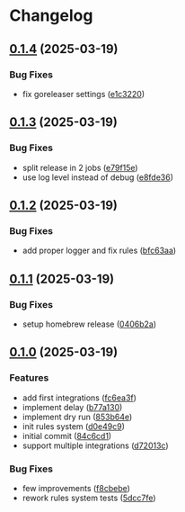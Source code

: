 # Changelog

## [0.1.4](https://github.com/Djiit/gong/compare/v0.1.3...v0.1.4) (2025-03-19)


### Bug Fixes

* fix goreleaser settings ([e1c3220](https://github.com/Djiit/gong/commit/e1c3220ed47c575061876e145feac39c0f8f0169))

## [0.1.3](https://github.com/Djiit/gong/compare/v0.1.2...v0.1.3) (2025-03-19)


### Bug Fixes

* split release in 2 jobs ([e79f15e](https://github.com/Djiit/gong/commit/e79f15e27c803e872bcb336237fcafdefa799875))
* use log level instead of debug ([e8fde36](https://github.com/Djiit/gong/commit/e8fde363fadae22041fe0d4eac63e38e8aba1de1))

## [0.1.2](https://github.com/Djiit/gong/compare/v0.1.1...v0.1.2) (2025-03-19)


### Bug Fixes

* add proper logger and fix rules ([bfc63aa](https://github.com/Djiit/gong/commit/bfc63aa823f685d6eebb4d1021c0756e2e9dd416))

## [0.1.1](https://github.com/Djiit/gong/compare/v0.1.0...v0.1.1) (2025-03-19)


### Bug Fixes

* setup homebrew release ([0406b2a](https://github.com/Djiit/gong/commit/0406b2a3d02c90955e4a3b7d04f2a258cc6add9f))

## [0.1.0](https://github.com/Djiit/gong/compare/v0.0.1...v0.1.0) (2025-03-19)


### Features

* add first integrations ([fc6ea3f](https://github.com/Djiit/gong/commit/fc6ea3fb66704274c5e2b482fdbb7768c51187b4))
* implement delay ([b77a130](https://github.com/Djiit/gong/commit/b77a130f6b387524dc9e95ae0de2cdf49363ae0a))
* implement dry run ([853b64e](https://github.com/Djiit/gong/commit/853b64ec84be05d281c98c2e6b84261508220fb1))
* init rules system ([d0e49c9](https://github.com/Djiit/gong/commit/d0e49c95b0beca3dbae3ccb25baa02dd1f5dc699))
* initial commit ([84c6cd1](https://github.com/Djiit/gong/commit/84c6cd19ab1c8f0421a8ffd05b9e7b6886686675))
* support multiple integrations ([d72013c](https://github.com/Djiit/gong/commit/d72013c184465fe0402dcfd803e0d4e56be9fb72))


### Bug Fixes

* few improvements ([f8cbebe](https://github.com/Djiit/gong/commit/f8cbebecb033e92beb577bea8f7405de6c25c311))
* rework rules system tests ([5dcc7fe](https://github.com/Djiit/gong/commit/5dcc7fecb3f97dd08f74db4be9889bf849d8bd9d))
